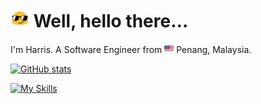 # <img src="./assets/img/blob-sunglasses.gif" width="30"> Well, hello there... 

I'm Harris. A Software Engineer from <img src="./assets/img/my_square.png" width="15"> Penang, Malaysia.  

[![GitHub stats](https://github-readme-stats.vercel.app/api?username=harrisadni&count_private=true&show_icons=true&theme=dark)](https://github.com/gar-hadni)

[![My Skills](https://skillicons.dev/icons?i=js,ts,html,css,cs,angular,gcp,vscode,github,dotnet,firebase,githubactions,java,md,nodejs,powershell,py,arduino,react,visualstudio,mysql)](https://skillicons.dev)


<!--
**harrisadni/harrisadni** is a ✨ _special_ ✨ repository because its `README.md` (this file) appears on your GitHub profile.

Here are some ideas to get you started:

- 🔭 I’m currently working on ...
- 🌱 I’m currently learning ...
- 👯 I’m looking to collaborate on ...
- 🤔 I’m looking for help with ...
- 💬 Ask me about ...
- 📫 How to reach me: ...
- 😄 Pronouns: ...
- ⚡ Fun fact: ...
-->
